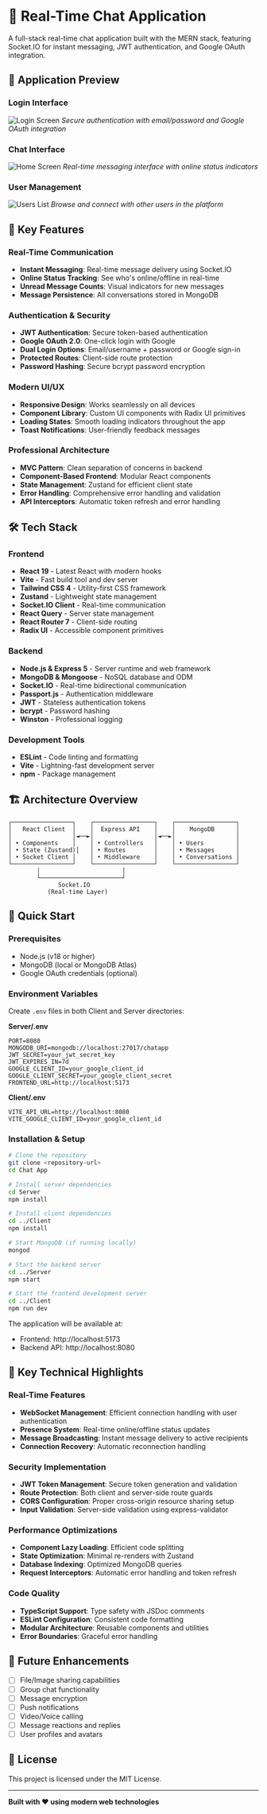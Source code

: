 # 💬 Real-Time Chat Application

A full-stack real-time chat application built with the MERN stack, featuring Socket.IO for instant messaging, JWT authentication, and Google OAuth integration.

## 📸 Application Preview

### Login Interface
![Login Screen](screenshots/login.png)
*Secure authentication with email/password and Google OAuth integration*

### Chat Interface
![Home Screen](screenshots/home%20screen.png)
*Real-time messaging interface with online status indicators*

### User Management
![Users List](screenshots/users%20list.png)
*Browse and connect with other users in the platform*

## 🚀 Key Features

### Real-Time Communication
- **Instant Messaging**: Real-time message delivery using Socket.IO
- **Online Status Tracking**: See who's online/offline in real-time
- **Unread Message Counts**: Visual indicators for new messages
- **Message Persistence**: All conversations stored in MongoDB

### Authentication & Security
- **JWT Authentication**: Secure token-based authentication
- **Google OAuth 2.0**: One-click login with Google
- **Dual Login Options**: Email/username + password or Google sign-in
- **Protected Routes**: Client-side route protection
- **Password Hashing**: Secure bcrypt password encryption

### Modern UI/UX
- **Responsive Design**: Works seamlessly on all devices
- **Component Library**: Custom UI components with Radix UI primitives
- **Loading States**: Smooth loading indicators throughout the app
- **Toast Notifications**: User-friendly feedback messages

### Professional Architecture
- **MVC Pattern**: Clean separation of concerns in backend
- **Component-Based Frontend**: Modular React components
- **State Management**: Zustand for efficient client state
- **Error Handling**: Comprehensive error handling and validation
- **API Interceptors**: Automatic token refresh and error handling

## 🛠️ Tech Stack

### Frontend
- **React 19** - Latest React with modern hooks
- **Vite** - Fast build tool and dev server
- **Tailwind CSS 4** - Utility-first CSS framework
- **Zustand** - Lightweight state management
- **Socket.IO Client** - Real-time communication
- **React Query** - Server state management
- **React Router 7** - Client-side routing
- **Radix UI** - Accessible component primitives

### Backend
- **Node.js & Express 5** - Server runtime and web framework
- **MongoDB & Mongoose** - NoSQL database and ODM
- **Socket.IO** - Real-time bidirectional communication
- **Passport.js** - Authentication middleware
- **JWT** - Stateless authentication tokens
- **bcrypt** - Password hashing
- **Winston** - Professional logging

### Development Tools
- **ESLint** - Code linting and formatting
- **Vite** - Lightning-fast development server
- **npm** - Package management

## 🏗️ Architecture Overview

```
┌─────────────────┐    ┌─────────────────┐    ┌─────────────────┐
│   React Client  │    │  Express API    │    │    MongoDB      │
│                 │◄──►│                 │◄──►│                 │
│ • Components    │    │ • Controllers   │    │ • Users         │
│ • State (Zustand)│   │ • Routes        │    │ • Messages      │
│ • Socket Client │    │ • Middleware    │    │ • Conversations │
└─────────────────┘    └─────────────────┘    └─────────────────┘
        │                       │
        └───────────────────────┘
              Socket.IO
           (Real-time Layer)
```



## 🚀 Quick Start

### Prerequisites
- Node.js (v18 or higher)
- MongoDB (local or MongoDB Atlas)
- Google OAuth credentials (optional)

### Environment Variables

Create `.env` files in both Client and Server directories:

**Server/.env**
```env
PORT=8080
MONGODB_URI=mongodb://localhost:27017/chatapp
JWT_SECRET=your_jwt_secret_key
JWT_EXPIRES_IN=7d
GOOGLE_CLIENT_ID=your_google_client_id
GOOGLE_CLIENT_SECRET=your_google_client_secret
FRONTEND_URL=http://localhost:5173
```

**Client/.env**
```env
VITE_API_URL=http://localhost:8080
VITE_GOOGLE_CLIENT_ID=your_google_client_id
```

### Installation & Setup

```bash
# Clone the repository
git clone <repository-url>
cd Chat App

# Install server dependencies
cd Server
npm install

# Install client dependencies
cd ../Client
npm install

# Start MongoDB (if running locally)
mongod

# Start the backend server
cd ../Server
npm start

# Start the frontend development server
cd ../Client
npm run dev
```

The application will be available at:
- Frontend: http://localhost:5173
- Backend API: http://localhost:8080

## 🌟 Key Technical Highlights

### Real-Time Features
- **WebSocket Management**: Efficient connection handling with user authentication
- **Presence System**: Real-time online/offline status updates
- **Message Broadcasting**: Instant message delivery to active recipients
- **Connection Recovery**: Automatic reconnection handling

### Security Implementation
- **JWT Token Management**: Secure token generation and validation
- **Route Protection**: Both client and server-side route guards
- **CORS Configuration**: Proper cross-origin resource sharing setup
- **Input Validation**: Server-side validation using express-validator

### Performance Optimizations
- **Component Lazy Loading**: Efficient code splitting
- **State Optimization**: Minimal re-renders with Zustand
- **Database Indexing**: Optimized MongoDB queries
- **Request Interceptors**: Automatic error handling and token refresh

### Code Quality
- **TypeScript Support**: Type safety with JSDoc comments
- **ESLint Configuration**: Consistent code formatting
- **Modular Architecture**: Reusable components and utilities
- **Error Boundaries**: Graceful error handling

## 🎯 Future Enhancements

- [ ] File/Image sharing capabilities
- [ ] Group chat functionality
- [ ] Message encryption
- [ ] Push notifications
- [ ] Video/Voice calling
- [ ] Message reactions and replies
- [ ] User profiles and avatars

## 📄 License

This project is licensed under the MIT License.

---

**Built with ❤️ using modern web technologies**